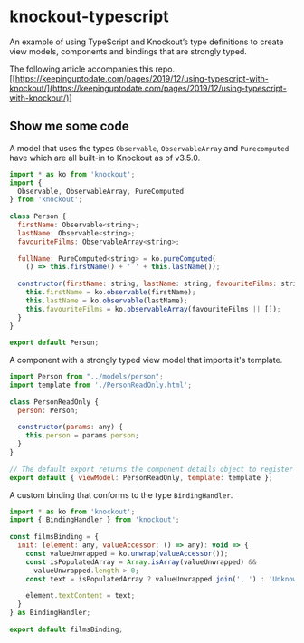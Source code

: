 # knockout-typescript
An example of using TypeScript and Knockout’s type definitions to create view models, components and bindings that are strongly typed.

The following article accompanies this repo.  
[[https://keepinguptodate.com/pages/2019/12/using-typescript-with-knockout/](https://keepinguptodate.com/pages/2019/12/using-typescript-with-knockout/)]

## Show me some code
A model that uses the types `Observable`, `ObservableArray` and `Purecomputed` have which are all built-in to Knockout as of v3.5.0.
```javascript
import * as ko from 'knockout';  
import {
  Observable, ObservableArray, PureComputed
} from 'knockout';  
  
class Person {  
  firstName: Observable<string>;  
  lastName: Observable<string>;  
  favouriteFilms: ObservableArray<string>;  
  
  fullName: PureComputed<string> = ko.pureComputed(
    () => this.firstName() + ' ' + this.lastName());  
  
  constructor(firstName: string, lastName: string, favouriteFilms: string[] | null) {  
    this.firstName = ko.observable(firstName);  
    this.lastName = ko.observable(lastName);  
    this.favouriteFilms = ko.observableArray(favouriteFilms || []);  
  }  
}  
  
export default Person;
```

A component with a strongly typed view model that imports it's template.
```javascript
import Person from "../models/person";  
import template from './PersonReadOnly.html';  
  
class PersonReadOnly {  
  person: Person;  
  
  constructor(params: any) {  
    this.person = params.person;  
  }  
}  
  
// The default export returns the component details object to register with KO  
export default { viewModel: PersonReadOnly, template: template };
```

A custom binding that conforms to the type `BindingHandler`.
```javascript
import * as ko from 'knockout';
import { BindingHandler } from 'knockout';  
  
const filmsBinding = {  
  init: (element: any, valueAccessor: () => any): void => {  
    const valueUnwrapped = ko.unwrap(valueAccessor());  
    const isPopulatedArray = Array.isArray(valueUnwrapped) &&
      valueUnwrapped.length > 0;  
    const text = isPopulatedArray ? valueUnwrapped.join(', ') : 'Unknown';  
  
    element.textContent = text;  
  }  
} as BindingHandler;  
  
export default filmsBinding;
```